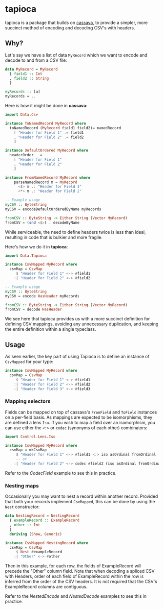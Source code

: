 # tapioca

tapioca is a package that builds on [cassava](http://hackage.haskell.org/package/cassava), to provide a simpler, more succinct method of encoding and decoding CSV's with headers.

## Why?
Let's say we have a list of data `MyRecord` which we want to encode and decode to and from a CSV file:

```haskell
data MyRecord = MyRecord
  { field1 :: Int
  , field2 :: String
  }

myRecords :: [a]
myRecords = ..
```

Here is how it might be done in **cassava**:

```haskell
import Data.Csv

instance ToNamedRecord MyRecord where
  toNamedRecord (MyRecord field1 field2)= namedRecord
    [ "Header for Field 1" .= field1
    , "Header for Field 2" .= field2
    ]

instance DefaultOrdered MyRecord where
  headerOrder _ =
    [ "Header for Field 1"
    , "Header for Field 2"
    ]

instance FromNamedRecord MyRecord where
    parseNamedRecord m = MyRecord
      <$> m .: "Header for Field 1"
      <*> m .: "Header for Field 2"

-- Example usage
myCSV :: ByteString
myCSV = encodeDefaultOrderedByName myRecords

fromCSV :: ByteString -> Either String (Vector MyRecord)
fromCSV = (snd <$>) . decodeByName
```

While serviceable, the need to define headers twice is less than ideal, resulting in code that is bulkier and more fragile.

Here's how we do it in **tapioca**:

```haskell
import Data.Tapioca

instance CsvMapped MyRecord where
  csvMap = CsvMap
     $ "Header for Field 1" <-> #field1
    :| "Header for Field 2" <-> #field2

-- Example usage
myCSV :: ByteString
myCSV = encode HasHeader myRecords

fromCSV :: ByteString -> Either String (Vector MyRecord)
fromCSV = decode HasHeader
```

We see here that tapioca provides us with a more succinct definition for defining CSV mappings, avoiding any unnecessary duplication, and keeping the entire definition within a single typeclass.

## Usage
As seen earlier, the key part of using Tapioca is to define an instance of `CsvMapped` for your type:

```haskell
instance CsvMapped MyRecord where
  csvMap = CsvMap
     $ "Header for Field 1" <-> #field1
    :| "Header for Field 2" <-> #field2
    :| "Header for Field 3" <-> #field3

```

### Mapping selectors
Fields can be mapped on top of cassava's `FromField` and `ToField` instances on a per-field basis.
As mappings are expected to be isomorphisms, they are defined a lens `Iso`.
If you wish to map a field over an isomorphism, you can use either the `<:>` or  `codec` (synonyms of each other) combinators:

```haskell
import Control.Lens.Iso

instance CsvMapped MyRecord where
  csvMap = mkCsvMap
     $ "Header for Field 1" <-> #field1 <:> iso asOrdinal fromOrdinal
     -- or
    :| "Header for Field 2" <-> codec #field2 (iso asOrdinal fromOrdinal)

```
Refer to the *CodecField* example to see this in practice.

### Nesting maps
Occasionally you may want to nest a record within another record. Provided that both your records implement `CsvMapped`, this can be done by using the `Nest` constructor:

```haskell
data NestingRecord = NestingRecord
  { exampleRecord :: ExampleRecord
  , other :: Int
  }
  deriving (Show, Generic)

instance CsvMapped NestingRecord where
  csvMap = CsvMap
     $ Nest #exampleRecord
    :| "Other" <-> #other

```
Then in this example, for each row, the fields of ExampleRecord will precede the "Other" column field.
Note that when decoding a spliced CSV with Headers, order of each field of ExampleRecord within the row is inferred from the order of the CSV headers.
It is not required that the CSV's ExampleRecord columns are contiguous.

Refer to the *NestedEncode* and *NestedDecode* examples to see this in practice.
